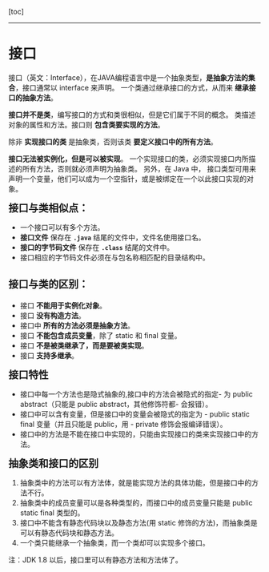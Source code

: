 [toc]

---


# 接口
接口（英文：Interface），在JAVA编程语言中是一个抽象类型，**是抽象方法的集合**，接口通常以 interface 来声明。
一个类通过继承接口的方式，从而来 **继承接口的抽象方法**。

**接口并不是类**，编写接口的方式和类很相似，但是它们属于不同的概念。
类描述对象的属性和方法。接口则 **包含类要实现的方法**。

除非 **实现接口的类** 是抽象类，否则该类 **要定义接口中的所有方法**。

**接口无法被实例化，但是可以被实现**。
一个实现接口的类，必须实现接口内所描述的所有方法，否则就必须声明为抽象类。
另外，在 Java 中，
接口类型可用来声明一个变量，他们可以成为一个空指针，或是被绑定在一个以此接口实现的对象。
<br>

<b style="font-size:20px">接口与类相似点：</b>
- 一个接口可以有多个方法。
- **接口文件** 保存在 **`.java`** 结尾的文件中，文件名使用接口名。
- **接口的字节码文件** 保存在 **`.class`** 结尾的文件中。
- 接口相应的字节码文件必须在与包名称相匹配的目录结构中。

## <b style="font-size:20px">接口与类的区别：</b>
- 接口 **不能用于实例化对象**。
- 接口 **没有构造方法**。
- 接口中 **所有的方法必须是抽象方法**。
- 接口 **不能包含成员变量**，除了 static 和 final 变量。
- 接口 **不是被类继承了，而是要被类实现**。
- 接口 **支持多继承**。

<b style="font-size:20px">接口特性</b>
- 接口中每一个方法也是隐式抽象的,接口中的方法会被隐式的指定- 为 public abstract（只能是 public abstract，其他修饰符都- 会报错）。
- 接口中可以含有变量，但是接口中的变量会被隐式的指定为 - public static final 变量（并且只能是 public，用 - private 修饰会报编译错误）。
- 接口中的方法是不能在接口中实现的，只能由实现接口的类来实现接口中的方法。

<b style="font-size:20px">抽象类和接口的区别</b>
1. 抽象类中的方法可以有方法体，就是能实现方法的具体功能，但是接口中的方法不行。
2. 抽象类中的成员变量可以是各种类型的，而接口中的成员变量只能是 public static final 类型的。
3. 接口中不能含有静态代码块以及静态方法(用 static 修饰的方法)，而抽象类是可以有静态代码块和静态方法。
4. 一个类只能继承一个抽象类，而一个类却可以实现多个接口。

注：JDK 1.8 以后，接口里可以有静态方法和方法体了。













































